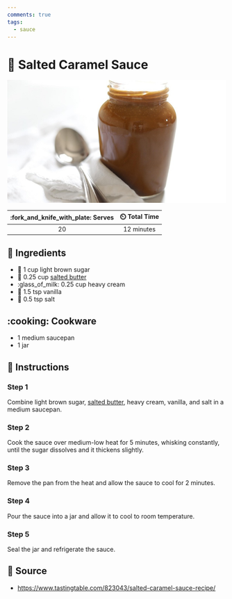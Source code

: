 ```yaml
---
comments: true
tags:
  - sauce
---
```

# :custard: Salted Caramel Sauce

![Salted Caramel Sauce](../assets/images/salted-caramel-sauce.jpg)

| :fork_and_knife_with_plate: Serves | :timer_clock: Total Time |
|:----------------------------------:|:-----------------------: |
| 20 | 12 minutes |

## :salt: Ingredients

- :maple_leaf: 1 cup light brown sugar
- :butter: 0.25 cup [salted butter][1]
- :glass_of_milk: 0.25 cup heavy cream
- :icecream: 1.5 tsp vanilla
- :salt: 0.5 tsp salt

## :cooking: Cookware

- 1 medium saucepan
- 1 jar

## :pencil: Instructions

### Step 1

Combine light brown sugar, [salted butter][1], heavy cream, vanilla, and salt in a medium saucepan.

### Step 2

Cook the sauce over medium-low heat for 5 minutes, whisking constantly, until the sugar dissolves and it thickens
slightly.

### Step 3

Remove the pan from the heat and allow the sauce to cool for 2 minutes.

### Step 4

Pour the sauce into a jar and allow it to cool to room temperature.

### Step 5

Seal the jar and refrigerate the sauce.

## :link: Source

- <https://www.tastingtable.com/823043/salted-caramel-sauce-recipe/>

[1]: <../reference/equivalents-and-substitutes.md#butter>
